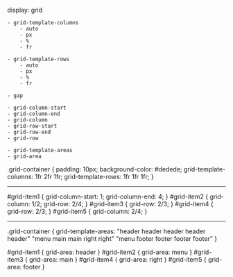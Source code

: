 display: grid

    - grid-template-columns
        - auto
        - px
        - %
        - fr

    - grid-template-rows
        - auto
        - px
        - %
        - fr
    
    - gap 

    - grid-column-start
    - grid-column-end
    - grid-column
    - grid-row-start
    - grid-row-end
    - grid-row

    - grid-template-areas
    - grid-area


.grid-container {
    padding: 10px;
    background-color: #dedede;
    grid-template-columns: 1fr 2fr 1fr;
    grid-template-rows: 1fr 1fr 1fr;
}

--------

#grid-item1 {
    grid-column-start: 1;
    grid-column-end: 4;
}
#grid-item2 {
    grid-column: 1/2;
    grid-row: 2/4;
}
#grid-item3 {
    grid-row: 2/3;
}
#grid-item4 {
    grid-row: 2/3;
}
#grid-item5 {
    grid-column: 2/4;
}

--------

.grid-container {
    grid-template-areas: 
        "header header header header header"
        "menu main main right right"
        "menu footer footer footer footer"
}

#grid-item1 {
    grid-area: header
}
#grid-item2 {
    grid-area: menu
}
#grid-item3 {
    grid-area: main
}
#grid-item4 {
    grid-area: right
}
#grid-item5 {
    grid-area: footer
}